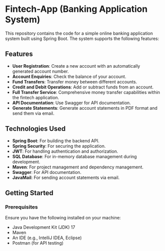  # Fintech-App (Banking Application System)

This repository contains the code for a simple online banking application system built using Spring Boot. The system supports the following features:

## Features

- **User Registration**: Create a new account with an automatically generated account number.
- **Account Enquiries**: Check the balance of your account.
- **Fund Transfers**: Transfer money between different accounts.
- **Credit and Debit Operations**: Add or subtract funds from an account.
- **Full Transfer Service**: Comprehensive money transfer capabilities within the fintech application.
- **API Documentation**: Use Swagger for API documentation.
- **Generate Statements**: Generate account statements in PDF format and send them via email.

## Technologies Used

- **Spring Boot**: For building the backend API.
- **Spring Security**: For securing the application.
- **JWT**: For handling authentication and authorization.
- **SQL Database**: For in-memory database management during development.
- **Maven**: For project management and dependency management.
- **Swagger**: For API documentation.
- **JavaMail**: For sending account statements via email.

## Getting Started

### Prerequisites

Ensure you have the following installed on your machine:

- Java Development Kit (JDK) 17
- Maven
- An IDE (e.g., IntelliJ IDEA, Eclipse)
- Postman (for API testing)



